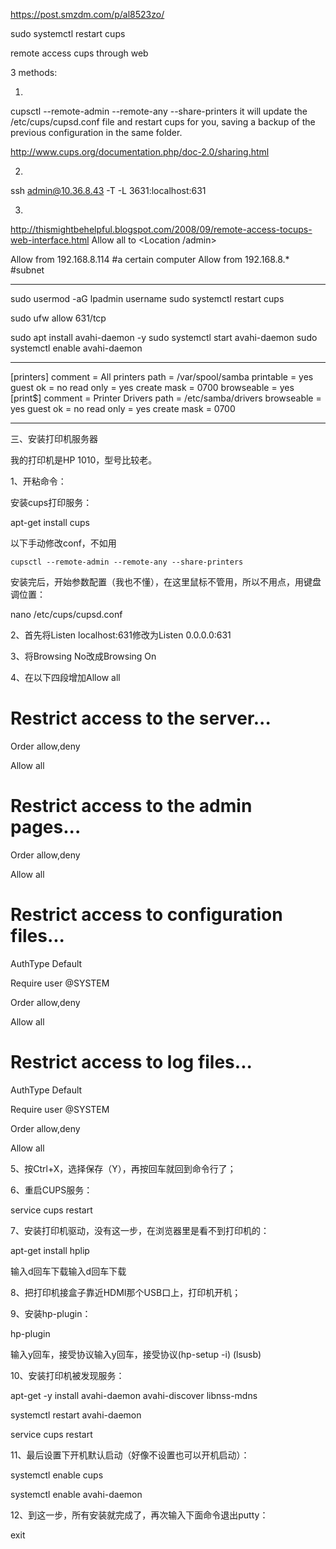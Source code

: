 https://post.smzdm.com/p/al8523zo/

sudo systemctl restart cups

remote access cups through web

3 methods:

1.
cupsctl --remote-admin --remote-any --share-printers
it will update the /etc/cups/cupsd.conf file and restart cups for you, saving a backup of the previous configuration in the same folder.

http://www.cups.org/documentation.php/doc-2.0/sharing.html

2.
ssh admin@10.36.8.43 -T -L 3631:localhost:631

3.
http://thismightbehelpful.blogspot.com/2008/09/remote-access-tocups-web-interface.html
Allow all to <Location /admin>

Allow from 192.168.8.114  #a certain computer
Allow from 192.168.8.*    #subnet


---
sudo usermod -aG lpadmin username
sudo systemctl restart cups

sudo ufw allow 631/tcp

sudo apt install avahi-daemon -y
sudo systemctl start avahi-daemon
sudo systemctl enable avahi-daemon




----
[printers]
   comment = All printers
   path = /var/spool/samba
   printable = yes
   guest ok = no
   read only = yes
   create mask = 0700
   browseable = yes
   [print$]
   comment = Printer Drivers
   path = /etc/samba/drivers
   browseable = yes
   guest ok = no
   read only = yes
   create mask = 0700


   ----
   三、安装打印机服务器

我的打印机是HP 1010，型号比较老。

1、开粘命令：

安装cups打印服务：

apt-get install cups

以下手动修改conf，不如用 
```
cupsctl --remote-admin --remote-any --share-printers
```
安装完后，开始参数配置（我也不懂），在这里鼠标不管用，所以不用点，用键盘调位置：

nano /etc/cups/cupsd.conf

2、首先将Listen localhost:631修改为Listen 0.0.0.0:631

3、将Browsing No改成Browsing On

4、在以下四段增加Allow all

# Restrict access to the server...

  Order allow,deny

  Allow all

# Restrict access to the admin pages...

  Order allow,deny

  Allow all

# Restrict access to configuration files...

  AuthType Default

  Require user @SYSTEM

  Order allow,deny

  Allow all

# Restrict access to log files...

  AuthType Default

  Require user @SYSTEM

  Order allow,deny

 Allow all

5、按Ctrl+X，选择保存（Y），再按回车就回到命令行了；

6、重启CUPS服务：

service cups restart

7、安装打印机驱动，没有这一步，在浏览器里是看不到打印机的：

apt-get install hplip

输入d回车下载输入d回车下载

8、把打印机接盒子靠近HDMI那个USB口上，打印机开机；

9、安装hp-plugin：

hp-plugin

输入y回车，接受协议输入y回车，接受协议(hp-setup -i)
(lsusb)

10、安装打印机被发现服务：

apt-get -y install avahi-daemon avahi-discover libnss-mdns

systemctl restart avahi-daemon

service cups restart

11、最后设置下开机默认启动（好像不设置也可以开机启动）：

systemctl enable cups

systemctl enable avahi-daemon

12、到这一步，所有安装就完成了，再次输入下面命令退出putty：

exit
